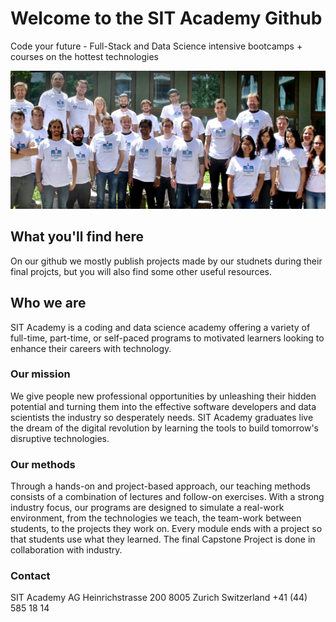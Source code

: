 # Welcome to the SIT Academy Github
Code your future - Full-Stack and Data Science intensive bootcamps + courses on the hottest technologies

![Students](../propulsion_people.jpeg)

## What you'll find here

On our github we mostly publish projects made by our studnets during their final projcts, but you will also find some other useful resources.



## Who we are

SIT Academy is a coding and data science academy offering a variety of full-time, part-time, or self-paced programs to motivated learners looking to enhance their careers with technology.

### Our mission

We give people new professional opportunities by unleashing their hidden potential and turning them into the effective software developers and data scientists the industry so desperately needs. SIT Academy graduates live the dream of the digital revolution by learning the tools to build tomorrow's disruptive technologies.

### Our methods

Through a hands-on and project-based approach, our teaching methods consists of a combination of lectures and follow-on exercises. With a strong industry focus, our programs are designed to simulate a real-work environment, from the technologies we teach, the team-work between students, to the projects they work on. Every module ends with a project so that students use what they learned. The final Capstone Project is done in collaboration with industry.

### Contact
SIT Academy AG
Heinrichstrasse 200
8005 Zurich
Switzerland
+41 (44) 585 18 14
